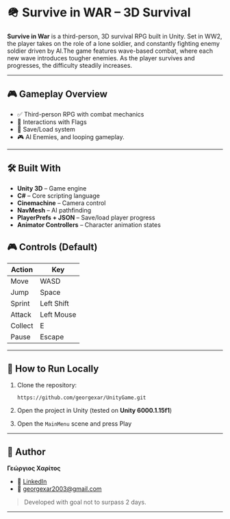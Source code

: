 
# 🪖 Survive in WAR – 3D Survival

**Survive in War** is a third-person, 3D survival RPG built in Unity. Set in WW2, the player takes on the role of a lone soldier, and constantly fighting enemy soldier driven by AI.The game features wave-based combat, where each new wave introduces tougher enemies. As the player survives and progresses, the difficulty steadily increases.

---

## 🎮 Gameplay Overview

- ✅ Third-person RPG with combat mechanics  
- 💬 Interactions with Flags
- 💾 Save/Load system  
- 🎮 AI Enemies, and looping gameplay.
---

## 🛠️ Built With

- **Unity 3D** – Game engine  
- **C#** – Core scripting language  
- **Cinemachine** – Camera control  
- **NavMesh** – AI pathfinding  
- **PlayerPrefs + JSON** – Save/load player progress  
- **Animator Controllers** – Character animation states


## 🎮 Controls (Default)

| Action         | Key         |
|----------------|-------------|
| Move           | WASD        |
| Jump           | Space       |
| Sprint         | Left Shift  |
| Attack         | Left Mouse  |
| Collect        | E           |
| Pause          | Escape      |


---

## 🧪 How to Run Locally

1. Clone the repository:
   ```
   https://github.com/georgexar/UnityGame.git
   ```

2. Open the project in Unity (tested on **Unity 6000.1.15f1**)  
3. Open the `MainMenu` scene and press Play  

---

## 👤 Author

**Γεώργιος Χαρίτος**  
- 🔗 [LinkedIn](https://www.linkedin.com/in/george-haritos-8b686a30b/)  
- 📧 georgexar2003@gmail.com

> Developed with goal not to surpass 2 days.

---
